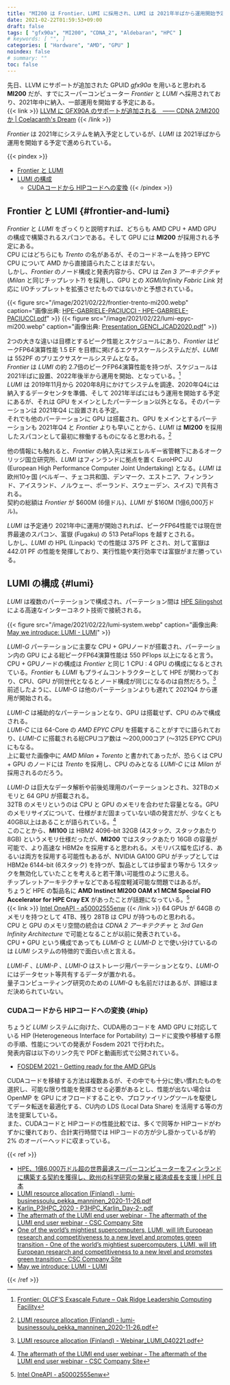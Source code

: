 ```yaml
---
title: "MI200 は Frontier、LUMI に採用され、LUMI は 2021年半ばから運用開始予定"
date: 2021-02-22T01:59:53+09:00
draft: false
tags: [ "gfx90a", "MI200", "CDNA_2", "Aldebaran", "HPC" ]
# keywords: [ "", ]
categories: [ "Hardware", "AMD", "GPU" ]
noindex: false
# summary: ""
toc: false
---
```


先日、LLVM にサポートが追加された GPUID *gfx90a* を用いると思われる **MI200** だが、すでにスーパーコンピューター *Frontier* と *LUMI* へ採用されており、2021年中に納入、一部運用を開始する予定にある。  
{{< link >}} [LLVM に GFX90A のサポートが追加される　―― CDNA 2/MI200 か | Coelacanth's Dream](/posts/2021/02/19/llvm-gfx90a/) {{< /link >}}

*Frontier* は 2021年にシステムを納入予定としているが、*LUMI* は 2021半ばから運用を開始する予定で進められている。  

{{< pindex >}}
 * [Frontier と LUMI](#frontier-and-lumi)
 * [LUMI の構成](#lumi)
    * [CUDAコードから HIPコードへの変換](#hip)
{{< /pindex >}}

## Frontier と LUMI {#frontier-and-lumi}

*Frontier* と *LUMI* をざっくりと説明すれば、どちらも AMD CPU + AMD GPU の構成で構築されるスパコンである。そして GPU には **MI200** が採用される予定にある。  
CPU にはどちらにも *Trento* の名があるが、そのコードネームを持つ EPYC CPU について AMD から直接語られたことはまだない。  
しかし、*Frontier* のノード構成と発表内容から、CPU は *Zen 3 アーキテクチャ* (*Milan* と同じチップレット?) を採用し、GPU との *XGMI/Infinity Fabric Link* 対応に I/Oチップレットを拡張させたものではないかと予想されている。  

{{< figure src="/image/2021/02/22/frontier-trento-mi200.webp" caption="画像出典: [HPE-GABRIELE-PACIUCCI - HPE-GABRIELE-PACIUCCI.pdf](https://indico.ph.ed.ac.uk/event/69/contributions/908/attachments/723/886/HPE-GABRIELE-PACIUCCI.pdf)" >}}
{{< figure src="/image/2021/02/22/lumi-epyc-mi200.webp" caption="画像出典: [Presentation_GENCI_JCAD2020.pdf](https://jcad2020.sciencesconf.org/data/Presentation_GENCI_JCAD2020.pdf)" >}}

2つの大きな違いは目標とするピーク性能とスケジュールにあり、*Frontier* はピークFP64演算性能 1.5 EF を目標に掲げるエクサスケールシステムだが、*LUMI* は 552PF のプリエクサスケールシステムとなる。  
*Frontier* は *LUMI* の約 2.7倍のピークFP64演算性能を持つが、スケジュールは 2021半ばに設置、2022年後半から運用を開始、となっている。[^frontier-schedule]  
*LUMI* は 2019年11月から 2020年8月にかけてシステムを調達、2020年Q4には納入するデータセンタを準備、そして 2021年半ばにはもう運用を開始する予定にあるが、それは GPU をメインとしたパーテーション以外となる。そのパーテーションは 2021年Q4 に設置される予定。  
それでも他のパーテーションに GPU は搭載され、GPU をメインとするパーテーションも 2021年Q4 と *Frontier* よりも早いことから、*LUMI* は **MI200** を採用したスパコンとして最初に稼働するものになると思われる。[^lumi-schedule]  

他の情報にも触れると、*Frontier* の納入先は米エレルギー省管轄下にあるオークリッジ国立研究所、*LUMI* はフィンランドに拠点を置く EuroHPC JU (European High Performance Computer Joint Undertaking) となる。*LUMI* は欧州10ヶ国 (ベルギー、チェコ共和国、デンマーク、エストニア、フィンランド、アイスランド、ノルウェー、ポーランド、スウェーデン、スイス) で共有される。  
契約の総額は *Frontier* が $600M (6億ドル)、*LUMI* が $160M (1億6,000万ドル)。  

*LUMI* は予定通り 2021年中に運用が開始されれば、ピークFP64性能では現在世界最速のスパコン、富嶽 (Fugaku) の 513 PetaFlops を越すとされる。  
しかし、*LUMI* の HPL (Linpack) での性能は 375 PF とされ、対して富嶽は 442.01 PF の性能を発揮しており、実行性能や実行効率では富嶽がまだ勝っている。  

[^frontier-schedule]: [Frontier: OLCF’S Exascale Future – Oak Ridge Leadership Computing Facility](https://www.olcf.ornl.gov/2018/02/13/frontier-olcfs-exascale-future/)
[^lumi-schedule]: [LUMI resource allocation (Finland) - lumi-businessoulu_pekka_manninen_2020-11-26.pdf](https://www.businessoulu.com/media/2019/pdf/lumi-businessoulu_pekka_manninen_2020-11-26.pdf)

## LUMI の構成 {#lumi}

*LUMI* は複数のパーテーションで構成され、パーテーション間は [HPE Silingshot](https://www.hpe.com/jp/ja/compute/hpc/slingshot-interconnect.html) による高速なインターコネクト技術で接続される。  

{{< figure src="/image/2021/02/22/lumi-system.webp" caption="画像出典: [May we introduce: LUMI - LUMI](https://www.lumi-supercomputer.eu/may-we-introduce-lumi/)" >}}

*LUMI-G* パーテーションに主要な CPU + GPUノードが搭載され、パーテーション内の GPU による総ピークFP64演算性能は 550 PFlops 以上になると言う。CPU + GPUノードの構成は *Frontier* と同じ 1 CPU : 4 GPU の構成になるとされている。*Frontier* も *LUMI* もプライムコントラクターとして HPE が関わっており、CPU、GPU が同世代となるとノード構成が同じになるのは自然だろう。[^lumi-g-node]  
前述したように、*LUMI-G* は他のパーテーションよりも遅れて 2021Q4 から運用が開始される。  

*LUMI-C* は補助的なパーテーションとなり、GPU は搭載せず、CPU のみで構成される。  
*LUMI-C* には 64-Core の *AMD EPYC CPU* を搭載することがすでに語られており、*LUMI-C* に搭載される総CPUコア数は 〜200,000コア (〜3125 EPYC CPU) にもなる。  
上に載せた画像中に *AMD Milan + Torento* と書かれてあったが、恐らくは CPU + GPU のノードには *Trento* を採用し、CPU のみとなる *LUMI-C* には *Milan* が採用されるのだろう。  

[^lumi-g-node]: [LUMI resource allocation (Finland) - Webinar_LUMI_040221.pdf](https://www.deic.dk/sites/default/files/uploads/PDF/Webinar_LUMI_040221.pdf)

*LUMI-D* は巨大なデータ解析や前後処理用のパーテーションとされ、32TBのメモリと 64 GPU が搭載される。  
32TB のメモリというのは CPU と GPU のメモリを合わせた容量となる。GPU のメモリサイズについて、仕様がまだ固まっていない頃の発言だが、少なくとも 40GB以上はあることが語られている。[^lumi-gpu-memory]  
このことから、**MI100** は HBM2 4096-bit 32GB (4スタック、スタックあたり 8GB) というメモリ仕様だったが、**MI200** ではスタックあたり 16GB の容量が可能で、より高速な HBM2e を採用すると思われる。メモリバス幅を広げる、あるいは両方を採用する可能性もあるが、NVIDIA GA100 GPU がチップとしては HBM2e 6144-bit (6スタック) を持つが、製品としては歩留まり等から 1スタックを無効化していたことを考えると若干薄い可能性のように思える。  
チップレットアーキテクチャなどである程度軽減可能な問題ではあるが。  
ちょうど HPE の製品名に **AMD Instinct MI200 OAM x1 MCM Special FIO Accelerator for HPE Cray EX** があったことが話題になっている。[^mcm]  
{{< link >}} [Intel OneAPI - a50002555enw](https://assets.ext.hpe.com/is/content/hpedam/a50002555enw) {{< /link >}}
64 GPUs が 64GB のメモリを持つとして 4TB、残り 28TB は CPU が持つものと思われる。  
CPU と GPU のメモリ空間の統合は *CDNA 2 アーキテクチャ* と *3rd Gen Infinity Architecture* で可能となることが以前に発表されている。  
CPU + GPU という構成であっても *LUMI-G* と *LUMI-D* とで使い分けているのは *LUMI* システムの特徴的で面白い点と言える。  

[^lumi-gpu-memory]: [The aftermath of the LUMI end user webinar - The aftermath of the LUMI end user webinar - CSC Company Site](https://www.csc.fi/en/-/the-aftermath-of-the-lumi-end-user-webinar)
[^mcm]: [Intel OneAPI - a50002555enw](https://assets.ext.hpe.com/is/content/hpedam/a50002555enw)

*LUMI-F* 、*LUMI-P* 、*LUMI-O* はストレージ用パーテーションとなり、*LUMI-O* にはデータセット等共有するデータが置かれる。  
量子コンピューティング研究のための *LUMI-Q* も名前だけはあるが、詳細はまだ決められていない。  

### CUDAコードから HIPコードへの変換 {#hip}

ちょうど *LUMI* システムに向けた、CUDA用のコードを AMD GPU に対応している HIP (Heterogeneous Interface for Portability) コードに変換や移植する際の手順、性能についての発表が Fosdem 2021 で行われた。  
発表内容は以下のリンク先で PDFと動画形式で公開されている。  

 * [FOSDEM 2021 - Getting ready for the AMD GPUs](https://fosdem.org/2021/schedule/event/amd_gpus/)

CUDAコードを移植する方法は複数あるが、その中でも十分に使い慣れたものを選択し、可能な限り性能を発揮させる必要があるとし、性能が出ない場合は OpenMP を GPU にオフロードすることや、プロファイリングツールを駆使してデータ転送を最適化する、CU内の LDS (Local Data Share) を活用する等の方法を提案している。  
また、CUDAコードと HIPコードの性能比較では、多くで同等か HIPコードがわずかに優れており、合計実行時間では HIPコードの方が少し掛かっているが約 2% のオーバーヘッドに収まっている。  

{{< ref >}}

 * [HPE、1億6,000万ドル超の世界最速スーパーコンピューターをフィンランドに構築する契約を獲得し、欧州の科学研究の発展と経済成長を支援 | HPE 日本](https://www.hpe.com/jp/ja/japan/newsroom/press-release/2020/102901.html)
 * [LUMI resource allocation (Finland) - lumi-businessoulu_pekka_manninen_2020-11-26.pdf](https://www.businessoulu.com/media/2019/pdf/lumi-businessoulu_pekka_manninen_2020-11-26.pdf)
 * [Karlin_P3HPC_2020 - P3HPC_Karlin_Day-2-.pdf](https://p3hpcforum2020.alcf.anl.gov/wp-content/uploads/sites/8/2020/09/P3HPC_Karlin_Day-2-.pdf)
 * [The aftermath of the LUMI end user webinar - The aftermath of the LUMI end user webinar - CSC Company Site](https://www.csc.fi/en/-/the-aftermath-of-the-lumi-end-user-webinar)
 * [One of the world’s mightiest supercomputers, LUMI, will lift European research and competitiveness to a new level and promotes green transition - One of the world’s mightiest supercomputers, LUMI, will lift European research and competitiveness to a new level and promotes green transition - CSC Company Site](https://www.csc.fi/en/-/lumi-one-of-the-worlds-mightiest-supercomputers)
 * [May we introduce: LUMI - LUMI](https://www.lumi-supercomputer.eu/may-we-introduce-lumi/)

{{< /ref >}}
